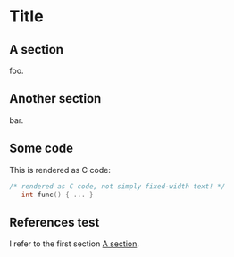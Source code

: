 # Title

## A section

foo.

## Another section

bar.

## Some code

This is rendered as C code:

```C
/* rendered as C code, not simply fixed-width text! */
   int func() { ... }
```

## References test

I refer to the first section [A section](#a-section).
